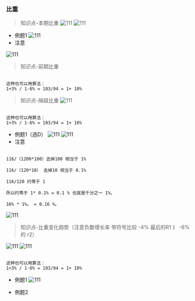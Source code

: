 ### 比重

> 知识点-本期比重
![111](../images5/81.png)
![111](../images5/82.png)

- 例题1
![111](../images5/83.png)
- 注意

![111](../images5/84.png)

> 知识点-前期比重
```

这种也可以用算法：
1+3% / 1-6% = 103/94 = 1+ 10%

```


> 知识点-隔级比重
![111](../images5/85.png)


```

这种也可以用算法：
1+3% / 1-6% = 103/94 = 1+ 10%

```
- 例题1（选D）
![111](../images5/86.png)
![111](../images5/87.png)
- 注意

```

116/（1200*100）去掉100 相当于 1%

116/（120*10） 去掉10 相当于 0.1%

116/120 约等于 1

所以约等于 1* 0.1% = 0.1 % 也就是千分之一 1%。

16% * 1%。 = 0.16 %。
```

![111](../images5/88.png)

> 知识点-比重变化趋势（注意负数增长率 带符号比较 -4% 最后的R1 》 -6% 的 r2）

![111](../images5/89.png)
![111](../images5/90.png)


```

这种也可以用算法：
1+3% / 1-6% = 103/94 = 1+ 10%

```
- 例题1
![111](../images5/91.png)

- 例题2

